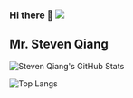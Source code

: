 ### Hi there 👋 ![](https://visitor-badge.glitch.me/badge?page_id=qiangmouren)

## Mr. Steven Qiang 
![Steven Qiang's GitHub Stats](https://github-readme-stats.vercel.app/api?username=qiangmouren&hide=issues&show_icons=true)


![Top Langs](https://github-readme-stats.vercel.app/api/top-langs/?username=qiangmouren&layout=compact&hide=html)

